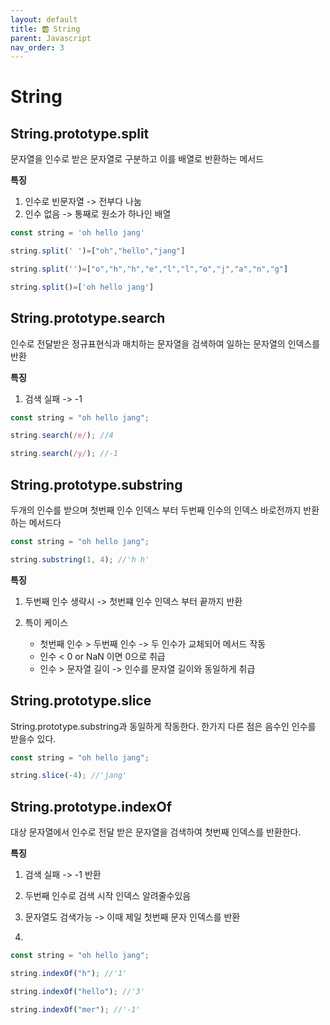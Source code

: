 ```yaml
---
layout: default
title: 🆎 String
parent: Javascript
nav_order: 3
---
```


# String

## String.prototype.split

문자열을 인수로 받은 문자열로 구분하고 이를 배열로 반환하는 메서드

**특징**

1. 인수로 빈문자열 -> 전부다 나눔
2. 인수 없음 -> 통째로 원소가 하나인 배열

```js
const string = 'oh hello jang'

string.split(' ')=["oh","hello","jang"]

string.split('')=["o","h","h","e","l","l","o","j","a","n","g"]

string.split()=['oh hello jang']
```

## String.prototype.search

인수로 전달받은 정규표현식과 매치하는 문자열을 검색하여 일하는 문자열의 인덱스를 반환

**특징**

1. 검색 실패 -> -1

```js
const string = "oh hello jang";

string.search(/e/); //4

string.search(/y/); //-1
```

## String.prototype.substring

두개의 인수를 받으며 첫번째 인수 인덱스 부터 두번째 인수의 인덱스 바로전까지 반환하는 메서드다

```js
const string = "oh hello jang";

string.substring(1, 4); //'h h'
```

**특징**

1. 두번째 인수 생략시 -> 첫번쨰 인수 인덱스 부터 끝까지 반환

2. 특이 케이스
   - 첫번째 인수 > 두번째 인수 -> 두 인수가 교체되어 메서드 작동
   - 인수 < 0 or NaN 이면 0으로 취급
   - 인수 > 문자열 길이 -> 인수를 문자열 길이와 동일하게 취급

## String.prototype.slice

String.prototype.substring과 동일하게 작동한다. 한가지 다른 점은 음수인 인수를 받을수 있다.

```js
const string = "oh hello jang";

string.slice(-4); //'jang'
```

## String.prototype.indexOf

대상 문자열에서 인수로 전달 받은 문자열을 검색하여 첫번째 인덱스를 반환한다.

**특징**

1. 검색 실패 -> -1 반환

2. 두번째 인수로 검색 시작 인덱스 알려줄수있음

3. 문자열도 검색가능 -> 이때 제일 첫번째 문자 인덱스를 반환

4.

```js
const string = "oh hello jang";

string.indexOf("h"); //'1'

string.indexOf("hello"); //'3'

string.indexOf("mer"); //'-1'
```
